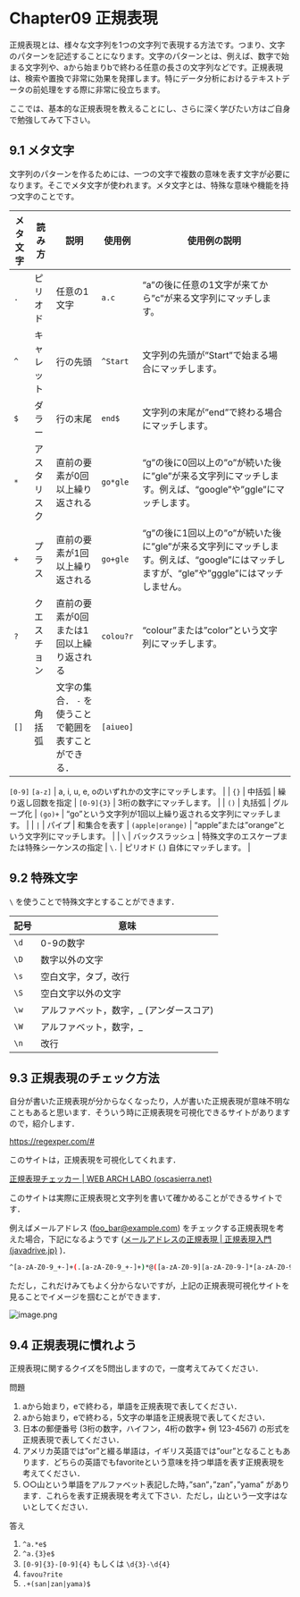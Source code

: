 # Chapter09 正規表現

正規表現とは、様々な文字列を1つの文字列で表現する方法です。つまり、文字のパターンを記述することになります。文字のパターンとは、例えば、数字で始まる文字列や、aから始まりbで終わる任意の長さの文字列などです。正規表現は、検索や置換で非常に効果を発揮します。特にデータ分析におけるテキストデータの前処理をする際に非常に役立ちます。

ここでは、基本的な正規表現を教えることにし、さらに深く学びたい方はご自身で勉強してみて下さい。

## 9.1 メタ文字

文字列のパターンを作るためには、一つの文字で複数の意味を表す文字が必要になります。そこでメタ文字が使われます。メタ文字とは、特殊な意味や機能を持つ文字のことです。

| メタ文字 | 読み方 | 説明 | 使用例 | 使用例の説明 |
| --- | --- | --- | --- | --- |
| `.`  | ピリオド | 任意の1文字 | `a.c`  | “a”の後に任意の1文字が来てから”c”が来る文字列にマッチします。 |
| `^` | キャレット | 行の先頭 | `^Start`  | 文字列の先頭が”Start”で始まる場合にマッチします。 |
| `$` | ダラー | 行の末尾 | `end$` | 文字列の末尾が”end”で終わる場合にマッチします。 |
| `*` | アスタリスク | 直前の要素が0回以上繰り返される | `go*gle`  | “g”の後に0回以上の”o”が続いた後に”gle”が来る文字列にマッチします。例えば、“google”や”ggle”にマッチします。 |
| `+` | プラス | 直前の要素が1回以上繰り返される | `go+gle`  | “g”の後に1回以上の”o”が続いた後に”gle”が来る文字列にマッチします。例えば、“google”にはマッチしますが、“gle”や”gggle”にはマッチしません。 |
| `?` | クエスチョン | 直前の要素が0回または1回以上繰り返される | `colou?r` | “colour”または”color”という文字列にマッチします。 |
| `[]`  | 角括弧 | 文字の集合． `-` を使うことで範囲を表すことができる． | `[aiueo]` 
`[0-9]`
`[a-z]` | a, i, u, e, oのいずれかの文字にマッチします。 |
| `{}` | 中括弧 | 繰り返し回数を指定 | `[0-9]{3}` | 3桁の数字にマッチします。 |
| `()` | 丸括弧 | グループ化 | `(go)+`  | “go”という文字列が1回以上繰り返される文字列にマッチします。 |
| `|` | パイプ | 和集合を表す | `(apple|orange)` | “apple”または”orange”という文字列にマッチします。 |
| `\` | バックスラッシュ | 特殊文字のエスケープまたは特殊シーケンスの指定 | `\.`  | ピリオド (.) 自体にマッチします。 |

## 9.2 特殊文字

`\` を使うことで特殊文字とすることができます．

| 記号 | 意味 |
| --- | --- |
| `\d` | 0-9の数字 |
| `\D` | 数字以外の文字 |
| `\s` | 空白文字，タブ，改行 |
| `\S` | 空白文字以外の文字 |
| `\w` | アルファベット，数字，_ (アンダースコア) |
| `\W` | アルファベット，数字，_ |
| `\n`  | 改行 |

## 9.3 正規表現のチェック方法

自分が書いた正規表現が分からなくなったり，人が書いた正規表現が意味不明なこともあると思います．そういう時に正規表現を可視化できるサイトがありますので，紹介します．

https://regexper.com/#

このサイトは，正規表現を可視化してくれます．

[正規表現チェッカー | WEB ARCH LABO (oscasierra.net)](https://weblabo.oscasierra.net/tools/regex/)

このサイトは実際に正規表現と文字列を書いて確かめることができるサイトです．

例えばメールアドレス (foo_bar@example.com) をチェックする正規表現を考えた場合，下記になるようです ([メールアドレスの正規表現 | 正規表現入門 (javadrive.jp)](https://www.javadrive.jp/regex-basic/sample/index13.html) )．

```bash
^[a-zA-Z0-9_+-]+(.[a-zA-Z0-9_+-]+)*@([a-zA-Z0-9][a-zA-Z0-9-]*[a-zA-Z0-9]*\.)+[a-zA-Z]{2,}$
```

ただし，これだけみてもよく分からないですが，上記の正規表現可視化サイトを見ることでイメージを掴むことができます．

![image.png](https://prod-files-secure.s3.us-west-2.amazonaws.com/b1cb2bc0-1e3f-4944-95a7-e2023b1618bc/5a2c62da-3aa9-4eea-8c05-234869e5265f/image.png)

## 9.4 正規表現に慣れよう

正規表現に関するクイズを5問出しますので，一度考えてみてください．

問題

1. aから始まり，eで終わる，単語を正規表現で表してください．
2. aから始まり，eで終わる，5文字の単語を正規表現で表してください．
3. 日本の郵便番号 (3桁の数字，ハイフン，4桁の数字+ 例 123-4567) の形式を正規表現で表してください．
4. アメリカ英語では”or”と綴る単語は，イギリス英語では”our”となることもあります．どちらの英語でもfavoriteという意味を持つ単語を表す正規表現を考えてください．
5. ○○山という単語をアルファベット表記した時，”san”，”zan”，”yama” があります．これらを表す正規表現を考えて下さい．ただし，山という一文字はないとしてください．

答え

1. `^a.*e$`
2. `^a.{3}e$`
3. `[0-9]{3}-[0-9]{4}`  もしくは `\d{3}-\d{4}`
4. `favou?rite` 
5. `.+(san|zan|yama)$`
